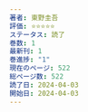 ```yaml
---
著者: 東野圭吾
評価: ⭐️⭐️⭐️⭐️⭐️
ステータス: 読了
巻数: 1
最新刊: 1
巻進捗: "1"
現在のページ: 522
総ページ数: 522
読了日: 2024-04-03
開始日: 2024-04-03
---
```

